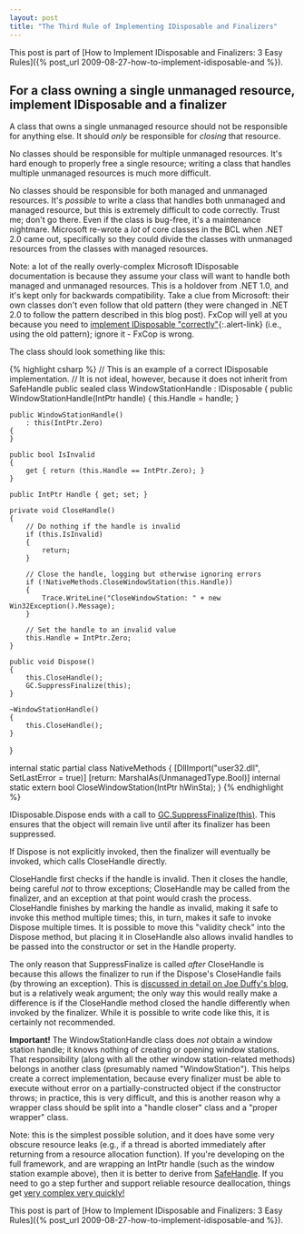 ```yaml
---
layout: post
title: "The Third Rule of Implementing IDisposable and Finalizers"
---
```

This post is part of [How to Implement IDisposable and Finalizers: 3 Easy Rules]({% post_url 2009-08-27-how-to-implement-idisposable-and %}).

## For a class owning a single unmanaged resource, implement IDisposable and a finalizer

A class that owns a single unmanaged resource should not be responsible for anything else. It should _only_ be responsible for _closing_ that resource.

No classes should be responsible for multiple unmanaged resources. It's hard enough to properly free a single resource; writing a class that handles multiple unmanaged resources is much more difficult.

No classes should be responsible for both managed and unmanaged resources. It's _possible_ to write a class that handles both unmanaged and managed resource, but this is extremely difficult to code correctly. Trust me; don't go there. Even if the class is bug-free, it's a maintenance nightmare. Microsoft re-wrote a _lot_ of core classes in the BCL when .NET 2.0 came out, specifically so they could divide the classes with unmanaged resources from the classes with managed resources.

<div class="alert alert-info" markdown="1">
<i class="fa fa-hand-o-right fa-2x pull-left"></i>

Note: a lot of the really overly-complex Microsoft IDisposable documentation is because they assume your class will want to handle both managed and unmanaged resources. This is a holdover from .NET 1.0, and it's kept only for backwards compatibility. Take a clue from Microsoft: their own classes don't even follow that old pattern (they were changed in .NET 2.0 to follow the pattern described in this blog post). FxCop will yell at you because you need to [implement IDisposable "correctly"](http://msdn.microsoft.com/en-us/library/ms244737.aspx){:.alert-link} (i.e., using the old pattern); ignore it - FxCop is wrong.
</div>

The class should look something like this:

{% highlight csharp %}
// This is an example of a correct IDisposable implementation.
// It is not ideal, however, because it does not inherit from SafeHandle
public sealed class WindowStationHandle : IDisposable
{
    public WindowStationHandle(IntPtr handle)
    {
        this.Handle = handle;
    }
 
    public WindowStationHandle()
        : this(IntPtr.Zero)
    {
    }
 
    public bool IsInvalid
    {
        get { return (this.Handle == IntPtr.Zero); }
    }
 
    public IntPtr Handle { get; set; }
 
    private void CloseHandle()
    {
        // Do nothing if the handle is invalid
        if (this.IsInvalid)
        {
            return;
        }
 
        // Close the handle, logging but otherwise ignoring errors
        if (!NativeMethods.CloseWindowStation(this.Handle))
        {
            Trace.WriteLine("CloseWindowStation: " + new Win32Exception().Message);
        }
 
        // Set the handle to an invalid value
        this.Handle = IntPtr.Zero;
    }
 
    public void Dispose()
    {
        this.CloseHandle();
        GC.SuppressFinalize(this);
    }
 
    ~WindowStationHandle()
    {
        this.CloseHandle();
    }
}
 
internal static partial class NativeMethods
{
    [DllImport("user32.dll", SetLastError = true)]
    [return: MarshalAs(UnmanagedType.Bool)]
    internal static extern bool CloseWindowStation(IntPtr hWinSta);
}
{% endhighlight %}

IDisposable.Dispose ends with a call to [GC.SuppressFinalize(this)](http://msdn.microsoft.com/en-us/library/system.gc.suppressfinalize.aspx). This ensures that the object will remain live until after its finalizer has been suppressed.

If Dispose is not explicitly invoked, then the finalizer will eventually be invoked, which calls CloseHandle directly.

CloseHandle first checks if the handle is invalid. Then it closes the handle, being careful _not_ to throw exceptions; CloseHandle may be called from the finalizer, and an exception at that point would crash the process. CloseHandle finishes by marking the handle as invalid, making it safe to invoke this method multiple times; this, in turn, makes it safe to invoke Dispose multiple times. It is possible to move this "validity check" into the Dispose method, but placing it in CloseHandle also allows invalid handles to be passed into the constructor or set in the Handle property.

The only reason that SuppressFinalize is called _after_ CloseHandle is because this allows the finalizer to run if the Dispose's CloseHandle fails (by throwing an exception). This is [discussed in detail on Joe Duffy's blog](http://www.bluebytesoftware.com/blog/2005/04/08/DGUpdateDisposeFinalizationAndResourceManagement.aspx), but is a relatively weak argument; the only way this would really make a difference is if the CloseHandle method closed the handle differently when invoked by the finalizer. While it is possible to write code like this, it is certainly not recommended.

**Important!** The WindowStationHandle class does _not_ obtain a window station handle; it knows nothing of creating or opening window stations. That responsibility (along with all the other window station-related methods) belongs in another class (presumably named "WindowStation"). This helps create a correct implementation, because every finalizer must be able to execute without error on a partially-constructed object if the constructor throws; in practice, this is very difficult, and this is another reason why a wrapper class should be split into a "handle closer" class and a "proper wrapper" class.

Note: this is the simplest possible solution, and it does have some very obscure resource leaks (e.g., if a thread is aborted immediately after returning from a resource allocation function). If you're developing on the full framework, and are wrapping an IntPtr handle (such as the window station example above), then it is better to derive from [SafeHandle](http://msdn.microsoft.com/en-us/library/system.runtime.interopservices.safehandle.aspx). If you need to go a step further and support reliable resource deallocation, things get [very complex very quickly!](http://www.codeproject.com/KB/dotnet/idisposable.aspx)

This post is part of [How to Implement IDisposable and Finalizers: 3 Easy Rules]({% post_url 2009-08-27-how-to-implement-idisposable-and %}).

